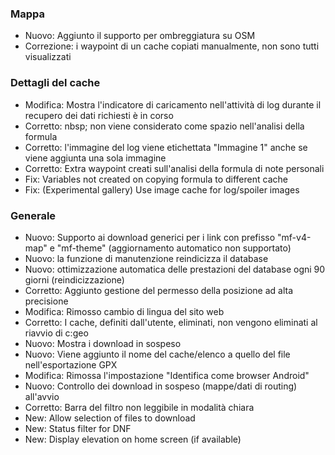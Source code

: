 
### Mappa
- Nuovo: Aggiunto il supporto per ombreggiatura su OSM
- Correzione: i waypoint di un cache copiati manualmente, non sono tutti visualizzati

### Dettagli del cache
- Modifica: Mostra l'indicatore di caricamento nell'attività di log durante il recupero dei dati richiesti è in corso
- Corretto: nbsp; non viene considerato come spazio nell'analisi della formula
- Corretto: l'immagine del log viene etichettata "Immagine 1" anche se viene aggiunta una sola immagine
- Corretto: Extra waypoint creati sull'analisi della formula di note personali
- Fix: Variables not created on copying formula to different cache
- Fix: (Experimental gallery) Use image cache for log/spoiler images

### Generale
- Nuovo: Supporto ai download generici per i link con prefisso "mf-v4-map" e "mf-theme" (aggiornamento automatico non supportato)
- Nuovo: la funzione di manutenzione reindicizza il database
- Nuovo: ottimizzazione automatica delle prestazioni del database ogni 90 giorni (reindicizzazione)
- Corretto: Aggiunto gestione del permesso della posizione ad alta precisione
- Modifica: Rimosso cambio di lingua del sito web
- Corretto: I cache, definiti dall'utente, eliminati, non vengono eliminati al riavvio di c:geo
- Nuovo: Mostra i download in sospeso
- Nuovo: Viene aggiunto il nome del cache/elenco a quello del file nell'esportazione GPX
- Modifica: Rimossa l'impostazione "Identifica come browser Android"
- Nuovo: Controllo dei download in sospeso (mappe/dati di routing) all'avvio
- Corretto: Barra del filtro non leggibile in modalità chiara
- New: Allow selection of files to download
- New: Status filter for DNF
- New: Display elevation on home screen (if available)
